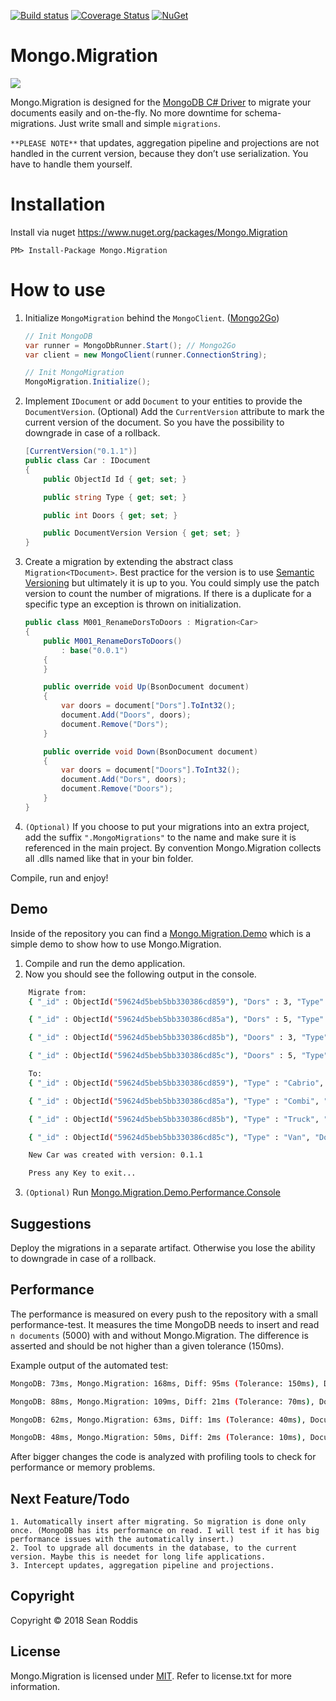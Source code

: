 [![Build status](https://ci.appveyor.com/api/projects/status/t21khtcv66ws18m9?svg=true)](https://ci.appveyor.com/project/SRoddis/mongo-migration) 
[![Coverage Status](https://coveralls.io/repos/github/SRoddis/Mongo.Migration/badge.svg?branch=master)](https://coveralls.io/github/SRoddis/Mongo.Migration?branch=master)
[![NuGet](https://img.shields.io/nuget/dt/Mongo.Migration.svg)](https://www.nuget.org/packages/Mongo.Migration/)

# Mongo.Migration


![](https://media.giphy.com/media/10tLOFXDFDjgQM/giphy.gif)


Mongo.Migration is designed for the [MongoDB C# Driver]( https://github.com/mongodb/mongo-csharp-driver) to migrate your documents easily and on-the-fly.
No more downtime for schema-migrations. Just write small and simple `migrations`.

`**PLEASE NOTE**` that updates, aggregation pipeline and projections are not handled in the current version, because they don’t use serialization. You have to handle them yourself.

# Installation

Install via nuget https://www.nuget.org/packages/Mongo.Migration

```
PM> Install-Package Mongo.Migration
```

# How to use

1. Initialize `MongoMigration` behind the `MongoClient`. ([Mongo2Go](https://github.com/Mongo2Go/Mongo2Go))
    ```csharp
	// Init MongoDB
	var runner = MongoDbRunner.Start(); // Mongo2Go
	var client = new MongoClient(runner.ConnectionString);
	
	// Init MongoMigration
	MongoMigration.Initialize();
    ```
2. Implement `IDocument` or add `Document` to your entities to provide the `DocumentVersion`. (Optional) Add the `CurrentVersion` attribute to mark the current version of the document. So you have the possibility to downgrade in case of a rollback.

    ```csharp
    [CurrentVersion("0.1.1")]
    public class Car : IDocument
    {
        public ObjectId Id { get; set; }

        public string Type { get; set; }

        public int Doors { get; set; }

        public DocumentVersion Version { get; set; }
    }
    ```
3. Create a migration by extending the abstract class `Migration<TDocument>`. Best practice for the version is to use [Semantic Versioning](http://semver.org/) but ultimately it is up to you. You could simply use the patch version to count the number of migrations. If there is a duplicate for a specific type an exception is thrown on initialization.
    ```csharp
    public class M001_RenameDorsToDoors : Migration<Car>
    {
        public M001_RenameDorsToDoors()
            : base("0.0.1")
        {
        }

        public override void Up(BsonDocument document)
        {
            var doors = document["Dors"].ToInt32();
            document.Add("Doors", doors);
            document.Remove("Dors");
        }

        public override void Down(BsonDocument document)
        {
            var doors = document["Doors"].ToInt32();
            document.Add("Dors", doors);
            document.Remove("Doors");
        }
    }
    ```
4. `(Optional)` If you choose to put your migrations into an extra project, 
add the suffix `".MongoMigrations"` to the name and make sure it is referenced in the main project. By convention Mongo.Migration collects all .dlls named like that in your bin folder.
    
Compile, run and enjoy! 

## Demo

Inside of the repository you can find a [Mongo.Migration.Demo]( https://github.com/SRoddis/Mongo.Migration/tree/master/Mongo.Migration.Demo) which is a simple demo to show how to use Mongo.Migration. 

1. Compile and run the demo application.
2. Now you should see the following output in the console.

```bash
	Migrate from:
	{ "_id" : ObjectId("59624d5beb5bb330386cd859"), "Dors" : 3, "Type" : "Cabrio", "UnnecessaryField" : "" }

	{ "_id" : ObjectId("59624d5beb5bb330386cd85a"), "Dors" : 5, "Type" : "Combi", "UnnecessaryField" : "" }

	{ "_id" : ObjectId("59624d5beb5bb330386cd85b"), "Doors" : 3, "Type" : "Truck", "UnnecessaryField" : "", "Version" : "0.0.1" }

	{ "_id" : ObjectId("59624d5beb5bb330386cd85c"), "Doors" : 5, "Type" : "Van", "Version" : "0.1.1" }

	To:
	{ "_id" : ObjectId("59624d5beb5bb330386cd859"), "Type" : "Cabrio", "Doors" : 3, "Version" : "0.1.1" }

	{ "_id" : ObjectId("59624d5beb5bb330386cd85a"), "Type" : "Combi", "Doors" : 5, "Version" : "0.1.1" }

	{ "_id" : ObjectId("59624d5beb5bb330386cd85b"), "Type" : "Truck", "Doors" : 3, "Version" : "0.1.1" }

	{ "_id" : ObjectId("59624d5beb5bb330386cd85c"), "Type" : "Van", "Doors" : 5, "Version" : "0.1.1" }

	New Car was created with version: 0.1.1

	Press any Key to exit...
```

3. `(Optional)` Run [Mongo.Migration.Demo.Performance.Console]( https://github.com/SRoddis/Mongo.Migration/tree/master/Mongo.Migration.Demo.Performance.Console)


## Suggestions

Deploy the migrations in a separate artifact. Otherwise you lose the ability to downgrade in case of a rollback.

## Performance

The performance is measured on every push to the repository with a small performance-test. It measures the time MongoDB needs to insert and read `n documents` (5000) with and without Mongo.Migration. The difference is asserted and should be not higher than a given tolerance (150ms).

Example output of the automated test:
```bash
MongoDB: 73ms, Mongo.Migration: 168ms, Diff: 95ms (Tolerance: 150ms), Documents: 5000, Migrations per Document: 2

MongoDB: 88ms, Mongo.Migration: 109ms, Diff: 21ms (Tolerance: 70ms), Documents: 1500, Migrations per Document: 2

MongoDB: 62ms, Mongo.Migration: 63ms, Diff: 1ms (Tolerance: 40ms), Documents: 100, Migrations per Document: 2

MongoDB: 48ms, Mongo.Migration: 50ms, Diff: 2ms (Tolerance: 10ms), Documents: 10, Migrations per Document: 2

```

After bigger changes the code is analyzed with profiling tools to check for performance or memory problems.

## Next Feature/Todo

	1. Automatically insert after migrating. So migration is done only once. (MongoDB has its performance on read. I will test if it has big performance issues with the automatically insert.)
	2. Tool to upgrade all documents in the database, to the current version. Maybe this is needet for long life applications.
	3. Intercept updates, aggregation pipeline and projections.

## Copyright

Copyright © 2018 Sean Roddis

## License

Mongo.Migration is licensed under [MIT](http://www.opensource.org/licenses/mit-license.php "Read more about the MIT license form"). Refer to license.txt for more information.
